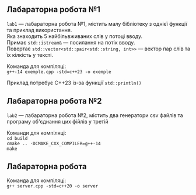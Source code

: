 ## Лабараторна робота №1
`lab1` — лабараторна робота №1, містить малу бібліотеку з однієї функції та приклад використання.  
Яка знаходить 5 найбільвживаних слів у потоці вводу.  
Примає `std::istream&` — посилання на потік вводу.  
Повертає `std::vector<std::pair<std::string, int>>` — вектор пар слів та їх кілкість у тексті.

Команда для компіляці:  
`g++-14 exemple.cpp -std=c++23 -o exemple`

Приклад потребує С++23 із-за функції `std::println()`

## Лабараторна робота №2
`lab2` — лабараторна робота №2, містить два генератори csv файлів та програму об'єднання цих фійлів у третій

Команди для компіляці:  
`cd build`  
`cmake .. -DCMAKE_CXX_COMPILER=g++-14`  
`make`

## Лабараторна робота
Команда для компіляці:  
`g++ server.cpp -std=c++20 -o server`
